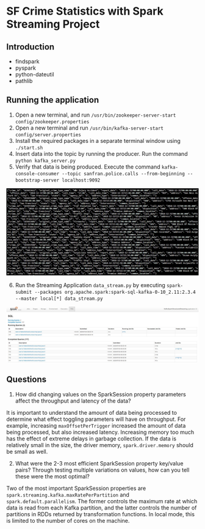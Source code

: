 # SF Crime Statistics with Spark Streaming Project

## Introduction 

- findspark
- pyspark
- python-dateutil
- pathlib

## Running the application

1. Open a new terminal, and run `/usr/bin/zookeeper-server-start config/zookeeper.properties`
2. Open a new terminal and run `/usr/bin/kafka-server-start config/server.properties`
3. Install the required packages in a separate terminal window using `./start.sh`
4. Insert data into the topic by running the producer. Run the command `python kafka_server.py`
5. Verify that data is being produced. Execute the command `kafka-console-consumer --topic sanfran.police.calls --from-beginning --bootstrap-server localhost:9092`

![consumer output](topic-output.JPG)

6. Run the Streaming Application `data_stream.py` by executing `spark-submit --packages org.apache.spark:spark-sql-kafka-0-10_2.11:2.3.4 --master local[*] data_stream.py`

![spark ui](spark-ui.JPG)

## Questions

1. How did changing values on the SparkSession property parameters affect the throughput and latency of the data?

It is important to understand the amount of data being processed to determine what effect toggling parameters will have on throughput. For example, increasing `maxOffsetPerTrigger` increased the amount of data being processed, but also increased latency.
Increasing memory too much has the effect of extreme delays in garbage collection. If the data is relatively small in the size, the driver memory, `spark.driver.memory` should be small as well. 

2. What were the 2-3 most efficient SparkSession property key/value pairs? Through testing multiple variations on values, how can you tell these were the most optimal?

Two of the most important SparkSession properties are `spark.streaming.kafka.maxRatePerPartition` and `spark.default.parallelism`. The former controls the maximum rate at which data is read from each Kafka partition, and the latter controls the number of partitions in RDDs returned by transformation functions. In local mode, this is limited to the number of cores on the machine.